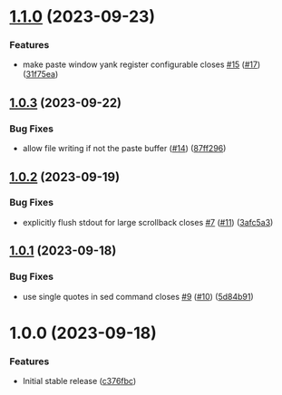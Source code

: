 # [1.1.0](https://github.com/mikesmithgh/kitty-scrollback.nvim/compare/v1.0.3...v1.1.0) (2023-09-23)


### Features

* make paste window yank register configurable closes [#15](https://github.com/mikesmithgh/kitty-scrollback.nvim/issues/15) ([#17](https://github.com/mikesmithgh/kitty-scrollback.nvim/issues/17)) ([31f75ea](https://github.com/mikesmithgh/kitty-scrollback.nvim/commit/31f75eafd772f8213233f5ed8467407b6ce71bff))

## [1.0.3](https://github.com/mikesmithgh/kitty-scrollback.nvim/compare/v1.0.2...v1.0.3) (2023-09-22)


### Bug Fixes

* allow file writing if not the paste buffer ([#14](https://github.com/mikesmithgh/kitty-scrollback.nvim/issues/14)) ([87ff296](https://github.com/mikesmithgh/kitty-scrollback.nvim/commit/87ff2967586715436d00026f3b722881b3ee46d9))

## [1.0.2](https://github.com/mikesmithgh/kitty-scrollback.nvim/compare/v1.0.1...v1.0.2) (2023-09-19)


### Bug Fixes

* explicitly flush stdout for large scrollback closes [#7](https://github.com/mikesmithgh/kitty-scrollback.nvim/issues/7) ([#11](https://github.com/mikesmithgh/kitty-scrollback.nvim/issues/11)) ([3afc5a3](https://github.com/mikesmithgh/kitty-scrollback.nvim/commit/3afc5a34cd420b04fd28f849ad5cddd17027a7a9))

## [1.0.1](https://github.com/mikesmithgh/kitty-scrollback.nvim/compare/v1.0.0...v1.0.1) (2023-09-18)


### Bug Fixes

* use single quotes in sed command closes [#9](https://github.com/mikesmithgh/kitty-scrollback.nvim/issues/9) ([#10](https://github.com/mikesmithgh/kitty-scrollback.nvim/issues/10)) ([5d84b91](https://github.com/mikesmithgh/kitty-scrollback.nvim/commit/5d84b91361c5328089f48b4cf227dcc55f08dc9c))

# 1.0.0 (2023-09-18)


### Features

* Initial stable release ([c376fbc](https://github.com/mikesmithgh/kitty-scrollback.nvim/commit/c376fbc3a8d39f438be6f7b2670b9334755a1941))

